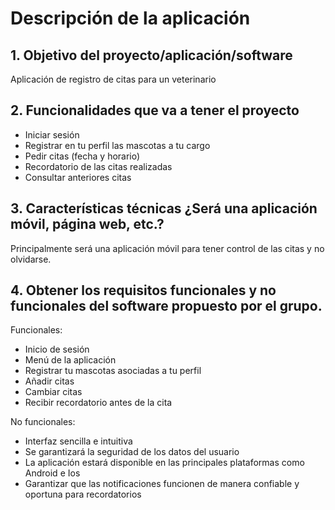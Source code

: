 # **Descripción de la aplicación**

## 1. Objetivo del proyecto/aplicación/software
Aplicación de registro de citas para un veterinario

## 2. Funcionalidades que va a tener el proyecto
* Iniciar sesión
* Registrar en tu perfil las mascotas a tu cargo
* Pedir citas (fecha y horario)
* Recordatorio de las citas realizadas
* Consultar anteriores citas

## 3. Características técnicas ¿Será una aplicación móvil, página web, etc.?
Principalmente será una aplicación móvil para tener control de las citas y no olvidarse. 

## 4. Obtener los requisitos funcionales y no funcionales del software propuesto por el grupo.
Funcionales:
* Inicio de sesión
* Menú de la aplicación
* Registrar tu mascotas asociadas a tu perfil
* Añadir citas
* Cambiar citas
* Recibir recordatorio antes de la cita

No funcionales:
* Interfaz sencilla e intuitiva
* Se garantizará la seguridad de los datos del usuario
* La aplicación estará disponible en las principales plataformas como Android e Ios
* Garantizar que las notificaciones funcionen de manera confiable y oportuna para recordatorios
